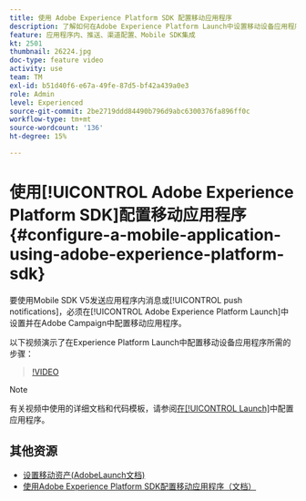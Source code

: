 ```yaml
---
title: 使用 Adobe Experience Platform SDK 配置移动应用程序
description: 了解如何在Adobe Experience Platform Launch中设置移动设备应用程序，以及如何在Adobe Campaign中对其进行配置。
feature: 应用程序内、推送、渠道配置、Mobile SDK集成
kt: 2501
thumbnail: 26224.jpg
doc-type: feature video
activity: use
team: TM
exl-id: b51d40f6-e67a-49fe-87d5-bf42a439a0e3
role: Admin
level: Experienced
source-git-commit: 2be2719ddd84490b796d9abc6300376fa896ff0c
workflow-type: tm+mt
source-wordcount: '136'
ht-degree: 15%

---
```


# 使用[!UICONTROL Adobe Experience Platform SDK]配置移动应用程序 {#configure-a-mobile-application-using-adobe-experience-platform-sdk}

要使用Mobile SDK V5发送应用程序内消息或[!UICONTROL push notifications]，必须在[!UICONTROL Adobe Experience Platform Launch]中设置并在Adobe Campaign中配置移动应用程序。

以下视频演示了在Experience Platform Launch中配置移动设备应用程序所需的步骤：

>[!VIDEO](https://video.tv.adobe.com/v/26224?quality=12)

>[!NOTE]
>
>有关视频中使用的详细文档和代码模板，请参阅[在[!UICONTROL Launch]](https://helpx.adobe.com/campaign/kb/configuring-app-sdk.html#ConfiguringyourapplicationinLaunch)中配置应用程序。

## 其他资源

* [设置移动资产(AdobeLaunch文档)](https://aep-sdks.gitbook.io/docs/getting-started/create-a-mobile-property)
* [使用Adobe Experience Platform SDK配置移动应用程序（文档）](https://helpx.adobe.com/campaign/kb/configuring-app-sdk.html)

